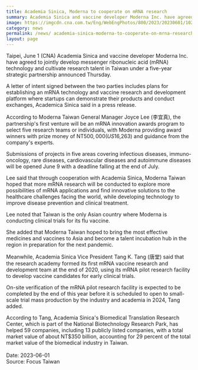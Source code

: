 ```yaml
---
title: Academia Sinica, Moderna to cooperate on mRNA research
summary: Academia Sinica and vaccine developer Moderna Inc. have agreed to jointly develop messenger ribonucleic acid (mRNA) technology and cultivate research talent in Taiwan under a five-year strategic partnership announced Thursday.
image: https://imgcdn.cna.com.tw/Eng/WebEngPhotos/800/2023/20230601/1024x620_196865419896.jpg
category: news
permalink: /news/ academia-sinica-moderna-to-cooperate-on-mrna-research/
layout: page
---
```


Taipei, June 1 (CNA) Academia Sinica and vaccine developer Moderna Inc. have agreed to jointly develop messenger ribonucleic acid (mRNA) technology and cultivate research talent in Taiwan under a five-year strategic partnership announced Thursday.

A letter of intent signed between the two parties includes plans for establishing an mRNA technology and vaccine research and development platform where startups can demonstrate their products and conduct exchanges, Academica Sinica said in a press release.

According to Moderna Taiwan General Manager Joyce Lee (李宜真), the partnership's first venture will be an mRNA innovation awards program to select five research teams or individuals, with Moderna providing award winners with prize money of NT$500,000 (US$16,263) and guidance from the company's experts.

Submissions of projects in five areas covering infectious diseases, immuno-oncology, rare diseases, cardiovascular diseases and autoimmune diseases will be opened June 9 with a deadline falling at the end of July.

Lee said that through cooperation with Academia Sinica, Moderna Taiwan hoped that more mRNA research will be conducted to explore more possibilities of mRNA applications and find innovative solutions to the healthcare challenges facing the world, while developing technology to improve disease prevention and clinical treatment.

Lee noted that Taiwan is the only Asian country where Moderna is conducting clinical trials for its flu vaccine.

She added that Moderna Taiwan hoped to bring the most effective medicines and vaccines to Asia and become a talent incubation hub in the region in preparation for the next pandemic.

Meanwhile, Academia Sinica Vice President Tang K. Tang (唐堂) said that the research academy formed its first mRNA vaccine research and development team at the end of 2020, using its mRNA pilot research facility to develop vaccine candidates for early clinical trials.

On-site verification of the mRNA pilot research facility is expected to be completed by the end of this year before it is scheduled to open to small-scale trial mass production by the industry and academia in 2024, Tang added.

According to Tang, Academia Sinica's Biomedical Translation Research Center, which is part of the National Biotechnology Research Park, has helped 59 companies, including 13 publicly listed companies, with a total market value of about NT$350 billion, accounting for 29 percent of the total market value of the biomedical industry in Taiwan.
<br/>
<br/>
Date: 2023-06-01
<br/>
Source: Focus Taiwan
